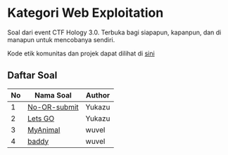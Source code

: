 # Kategori Web Exploitation

Soal dari event CTF Hology 3.0. Terbuka bagi siapapun, kapanpun, dan di manapun untuk mencobanya sendiri.

Kode etik komunitas dan projek dapat dilihat di [sini](../CODE_OF_CONDUCT.md)

## Daftar Soal

| No  | Nama Soal                              | Author |
| --- | -------------------------------------- | ------ |
| 1   | [No-OR-submit](No-OR-submit/README.md) | Yukazu |
| 2   | [Lets GO]()                            | Yukazu |
| 3   | [MyAnimal]()                           | wuvel  |
| 4   | [baddy]()                              | wuvel  |
